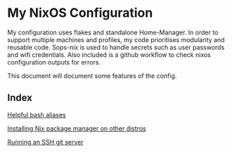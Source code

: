 # My NixOS Configuration
My configuration uses flakes and standalone Home-Manager. In order to support multiple machines and profiles, my code prioritises modularity and reusable code. Sops-nix is used to handle secrets such as user passwords and wifi credentials. Also included is a github workflow to check nixos configuration outputs for errors.

This document will document some features of the config.

## Index
[Helpful bash aliases](./bash_aliases.md)

[Installing Nix package manager on other distros](./installing_nix_pm.md)

[Running an SSH git server](./git_server.md)